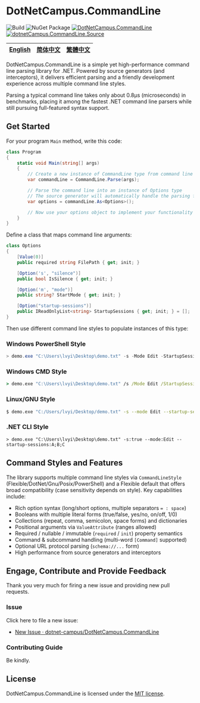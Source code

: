 # DotNetCampus.CommandLine

![Build](https://github.com/dotnet-campus/DotNetCampus.CommandLine/actions/workflows/dotnet-build.yml/badge.svg)  ![NuGet Package](https://github.com/dotnet-campus/DotNetCampus.CommandLine/actions/workflows/nuget-tag-publish.yml/badge.svg) [![DotNetCampus.CommandLine](https://img.shields.io/nuget/v/DotNetCampus.CommandLine.svg?label=DotnetCampus.CommandLine)](https://www.nuget.org/packages/DotnetCampus.CommandLine/) [![dotnetCampus.CommandLine.Source](https://img.shields.io/nuget/v/DotnetCampus.CommandLine.Source?label=DotnetCampus.CommandLine.Source)](https://www.nuget.org/packages/DotnetCampus.CommandLine.Source/)

| [English][en] | [简体中文][zh-hans] | [繁體中文][zh-hant] |
| ------------- | ------------------- | ------------------- |

[en]: /docs/en/README.md
[zh-hans]: /docs/zh-hans/README.md
[zh-hant]: /docs/zh-hant/README.md

DotNetCampus.CommandLine is a simple yet high-performance command line parsing library for .NET. Powered by source generators (and interceptors), it delivers efficient parsing and a friendly development experience across multiple command line styles.

Parsing a typical command line takes only about 0.8μs (microseconds) in benchmarks, placing it among the fastest .NET command line parsers while still pursuing full-featured syntax support.

## Get Started

For your program `Main` method, write this code:

```csharp
class Program
{
    static void Main(string[] args)
    {
        // Create a new instance of CommandLine type from command line arguments
        var commandLine = CommandLine.Parse(args);

        // Parse the command line into an instance of Options type
        // The source generator will automatically handle the parsing for you
        var options = commandLine.As<Options>();

        // Now use your options object to implement your functionality
    }
}
```

Define a class that maps command line arguments:

```csharp
class Options
{
    [Value(0)]
    public required string FilePath { get; init; }

    [Option('s', "silence")]
    public bool IsSilence { get; init; }

    [Option('m', "mode")]
    public string? StartMode { get; init; }

    [Option("startup-sessions")]
    public IReadOnlyList<string> StartupSessions { get; init; } = [];
}
```

Then use different command line styles to populate instances of this type:

### Windows PowerShell Style

```powershell
> demo.exe "C:\Users\lvyi\Desktop\demo.txt" -s -Mode Edit -StartupSessions A B C
```

### Windows CMD Style

```cmd
> demo.exe "C:\Users\lvyi\Desktop\demo.txt" /s /Mode Edit /StartupSessions A B C
```

### Linux/GNU Style

```bash
$ demo.exe "C:/Users/lvyi/Desktop/demo.txt" -s --mode Edit --startup-sessions A --startup-sessions B --startup-sessions C
```

### .NET CLI Style
```
> demo.exe "C:\Users\lvyi\Desktop\demo.txt" -s:true --mode:Edit --startup-sessions:A;B;C
```

## Command Styles and Features

The library supports multiple command line styles via `CommandLineStyle` (Flexible/DotNet/Gnu/Posix/PowerShell) and a Flexible default that offers broad compatibility (case sensitivity depends on style). Key capabilities include:
- Rich option syntax (long/short options, multiple separators `= : space`)
- Booleans with multiple literal forms (true/false, yes/no, on/off, 1/0)
- Collections (repeat, comma, semicolon, space forms) and dictionaries
- Positional arguments via `ValueAttribute` (ranges allowed)
- Required / nullable / immutable (`required` / `init`) property semantics
- Command & subcommand handling (multi-word `[Command]` supported)
- Optional URL protocol parsing (`schema://...` form)
- High performance from source generators and interceptors

## Engage, Contribute and Provide Feedback

Thank you very much for firing a new issue and providing new pull requests.

### Issue

Click here to file a new issue:

- [New Issue · dotnet-campus/DotNetCampus.CommandLine](https://github.com/dotnet-campus/DotNetCampus.CommandLine/issues/new)

### Contributing Guide

Be kindly.

## License

DotNetCampus.CommandLine is licensed under the [MIT license](/LICENSE).
